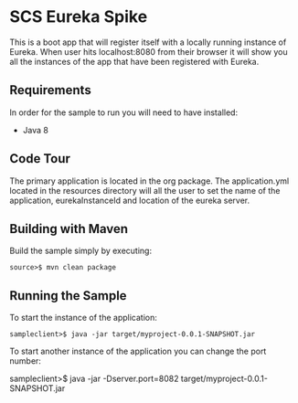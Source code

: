 SCS Eureka Spike
=============================

This is a boot app that will register itself with a locally running instance of Eureka.  When user hits localhost:8080 from their browser it will show you all the instances of the app that have been registered with Eureka.

## Requirements

In order for the sample to run you will need to have installed:

* Java 8 

## Code Tour

The primary application is located in the org package.  The application.yml located in the resources directory will all the user to set the name of the application, eurekaInstanceId and location of the eureka server.  

## Building with Maven

Build the sample simply by executing:

	source>$ mvn clean package

## Running the Sample

To start the instance of the application:

	sampleclient>$ java -jar target/myproject-0.0.1-SNAPSHOT.jar
	
To start another instance of the application  you can change the port number:

  sampleclient>$ java -jar -Dserver.port=8082 target/myproject-0.0.1-SNAPSHOT.jar
  
  

